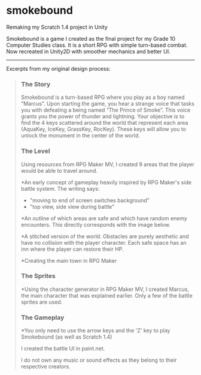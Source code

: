 # smokebound

Remaking my Scratch 1.4 project in Unity

Smokebound is a game I created as the final project for my Grade 10 Computer Studies class. It is a short RPG with simple turn-based combat. Now recreated in Unity2D with smoother mechanics and better UI.

---

Excerpts from my original design process:

> ### The Story
>
> Smokebound is a turn-based RPG where you play as a boy named “Marcus”. Upon starting the game, you hear a strange voice that tasks you with defeating a being named “The Prince of Smoke”. This voice grants you the power of thunder and lightning. Your objective is to find the 4 keys scattered around the world that represent each area (AquaKey, IceKey, GrassKey, RocKey). These keys will allow you to unlock the monument in the center of the world.
>
> ### The Level
>
> Using resources from RPG Maker MV, I created 9 areas that the player would be able to travel around.
>
> \*An early concept of gameplay heavily inspired by RPG Maker's side battle system. The writing says:
>
> - "moving to end of screen switches background"
> - "top view, side view during battle"
>
> \*An outline of which areas are safe and which have random enemy encounters. This directly corresponds with the image below.
>
> \*A stitched version of the world. Obstacles are purely aesthetic and have no collision with the player character. Each safe space has an inn where the player can restore their HP.
>
> \*Creating the main town in RPG Maker
>
> ### The Sprites
>
> \*Using the character generator in RPG Maker MV, I created Marcus, the main character that was explained earlier. Only a few of the battle sprites are used.
>
> ### The Gameplay
>
> \*You only need to use the arrow keys and the 'Z' key to play Smokebound (as well as Scratch 1.4)
>
> I created the battle UI in paint.net.
>
> I do not own any music or sound effects as they belong to their respective creators.
